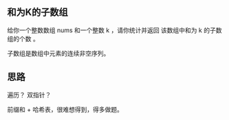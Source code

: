 ## 和为K的子数组
给你一个整数数组 nums 和一个整数 k ，请你统计并返回 该数组中和为 k 的子数组的个数 。

子数组是数组中元素的连续非空序列。

## 思路
遍历？ 双指针？

前缀和 + 哈希表，很难想得到，得多做题。

